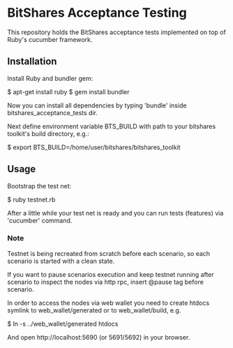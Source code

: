 # BitShares Acceptance Testing

This repository holds the BitShares acceptance tests implemented on top of Ruby's cucumber framework.


## Installation

Install Ruby and bundler gem:

  $ apt-get install ruby
  $ gem install bundler
  
Now you can install all dependencies by typing 'bundle' inside bitshares_acceptance_tests dir.
 
Next define environment variable BTS_BUILD with path to your bitshares toolkit's build directory, e.g.:

  $ export BTS_BUILD=/home/user/bitshares/bitshares_toolkit
  
  
## Usage
  
Bootstrap the test net:

  $ ruby testnet.rb
  
After a little while your test net is ready and you can run tests (features) via 'cucumber' command.


### Note

Testnet is being recreated from scratch before each scenario, so each scenario is started with a clean state.
  
If you want to pause scenarios execution and keep testnet running after scenario to inspect the nodes via http rpc, insert @pause tag before scenario.

In order to access the nodes via web wallet you need to create htdocs symlink to web_wallet/generated or to web_wallet/build, e.g. 

  $ ln -s ../web_wallet/generated htdocs
  
And open http://localhost:5690 (or 5691/5692) in your browser.
